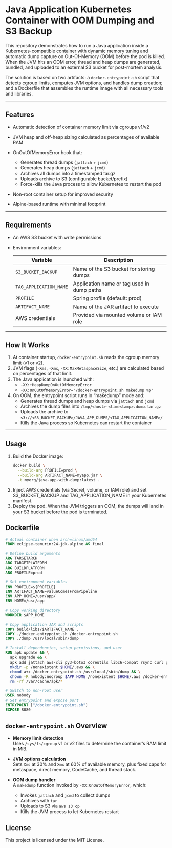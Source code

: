 # Java Application Kubernetes Container with OOM Dumping and S3 Backup

This repository demonstrates how to run a Java application inside a Kubernetes-compatible container with dynamic memory tuning and automatic dump capture on Out-Of-Memory (OOM) before the pod is killed. When the JVM hits an OOM error, thread and heap dumps are generated, bundled, and uploaded to an external S3 bucket for post-mortem analysis.

The solution is based on two artifacts: a `docker-entrypoint.sh` script that detects cgroup limits, computes JVM options, and handles dump creation; and a Dockerfile that assembles the runtime image with all necessary tools and libraries.

---

## Features

- Automatic detection of container memory limit via cgroups v1/v2  
- JVM heap and off-heap sizing calculated as percentages of available RAM  
- OnOutOfMemoryError hook that:
  - Generates thread dumps (`jattach` + `jcmd`)  
  - Generates heap dumps (`jattach` + `jcmd`)  
  - Archives all dumps into a timestamped tar.gz  
  - Uploads archive to S3 (configurable bucket/prefix)  
  - Force-kills the Java process to allow Kubernetes to restart the pod  

- Non-root container setup for improved security  
- Alpine-based runtime with minimal footprint  

---

## Requirements

- An AWS S3 bucket with write permissions  
- Environment variables:

  | Variable               | Description                                 |
  |------------------------|---------------------------------------------|
  | `S3_BUCKET_BACKUP`     | Name of the S3 bucket for storing dumps     |
  | `TAG_APPLICATION_NAME` | Application name or tag used in dump paths  |
  | `PROFILE`              | Spring profile (default: prod)              |
  | `ARTIFACT_NAME`        | Name of the JAR artifact to execute         |
  | AWS credentials        | Provided via mounted volume or IAM role     |

---

## How It Works

1. At container startup, `docker-entrypoint.sh` reads the cgroup memory limit (v1 or v2).  
2. JVM flags (`-Xms`, `-Xmx`, `-XX:MaxMetaspaceSize`, etc.) are calculated based on percentages of that limit.  
3. The Java application is launched with:
   - `-XX:+HeapDumpOnOutOfMemoryError`
   - `-XX:OnOutOfMemoryError="/docker-entrypoint.sh makedump %p"`
4. On OOM, the entrypoint script runs in “makedump” mode and:
   - Generates thread dumps and heap dumps via `jattach` and `jcmd`
   - Archives the dump files into `/tmp/<host>-<timestamp>.dump.tar.gz`
   - Uploads the archive to `s3://<S3_BUCKET_BACKUP>/JAVA_APP_DUMPS/<TAG_APPLICATION_NAME>/`
   - Kills the Java process so Kubernetes can restart the container

---

## Usage

1. Build the Docker image:
   ```bash
   docker build \
     --build-arg PROFILE=prod \
     --build-arg ARTIFACT_NAME=myapp.jar \
     -t myorg/java-app-with-dump:latest .
   ```
2. Inject AWS credentials (via Secret, volume, or IAM role) and set S3_BUCKET_BACKUP and TAG_APPLICATION_NAME in your Kubernetes manifest.
3. Deploy the pod. When the JVM triggers an OOM, the dumps will land in your S3 bucket before the pod is terminated.

## Dockerfile
  ```Dockerfile
# Actual container when arch=linux/amd64
FROM eclipse-temurin:24-jdk-alpine AS final

# Define build arguments
ARG TARGETARCH
ARG TARGETPLATFORM
ARG BUILDPLATFORM
ARG PROFILE=prod

# Set environment variables
ENV PROFILE=${PROFILE}
ENV ARTIFACT_NAME=valueComesFromPipeline
ENV APP_HOME=/usr/app/
ENV HOME=/usr/app

# Copy working directory
WORKDIR $APP_HOME

# Copy application JAR and scripts
COPY build/libs/$ARTIFACT_NAME .
COPY ./docker-entrypoint.sh /docker-entrypoint.sh
COPY ./dump /usr/local/sbin/dump

# Install dependencies, setup permissions, and user
RUN apk update && \
    apk upgrade && \
    apk add jattach aws-cli py3-boto3 coreutils libc6-compat rsync curl postgresql-client bash openssl git py3-pip gcc jq --no-cache  && \
    mkdir -p /nonexistent $HOME/.aws && \
    chmod a+x /docker-entrypoint.sh /usr/local/sbin/dump && \
    chown -R nobody:nogroup $APP_HOME /nonexistent $HOME/.aws /docker-entrypoint.sh /usr/local/sbin/dump && \
    rm -rf /var/cache/apk/*

# Switch to non-root user
USER nobody
# Set entrypoint and expose port
ENTRYPOINT ["/docker-entrypoint.sh"]
EXPOSE 8080
```
## `docker-entrypoint.sh` Overview

- **Memory limit detection**  
  Uses `/sys/fs/cgroup` v1 or v2 files to determine the container’s RAM limit in MiB.

- **JVM options calculation**  
  Sets `Xms` at 30% and `Xmx` at 60% of available memory, plus fixed caps for metaspace, direct memory, CodeCache, and thread stack.

- **OOM dump handler**  
  A `makedump` function invoked by `-XX:OnOutOfMemoryError`, which:
  - Invokes `jattach` and `jcmd` to collect dumps  
  - Archives with `tar`  
  - Uploads to S3 via `aws s3 cp`  
  - Kills the JVM process to let Kubernetes restart

## License
This project is licensed under the MIT License.
